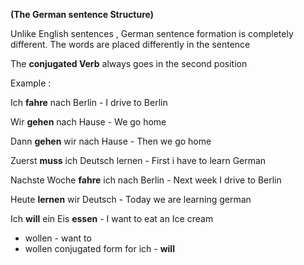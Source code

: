 **(The German sentence Structure)**


Unlike English sentences , German sentence formation is completely different. The words are placed differently in the sentence 


 The **conjugated Verb** always goes in the second position 

Example : 

Ich **fahre** nach Berlin -  I drive to Berlin 

Wir **gehen** nach Hause -  We go home

Dann **gehen** wir nach Hause -  Then we go home 

Zuerst **muss** ich Deutsch lernen -  First i have to learn German 

Nachste Woche **fahre** ich nach Berlin -  Next week I drive to Berlin 


Heute **lernen** wir Deutsch  -  Today we are learning german 


Ich **will** ein Eis **essen** -  I want to eat an Ice cream 

- wollen - want to 
- wollen conjugated form for ich - **will** 
